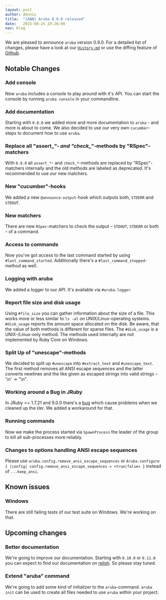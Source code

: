 ```yaml
---
layout: post
author: dennis
title:  "[ANN] Aruba 0.9.0 released"
date:   2015-08-25 19:26:00
nav: blog
---
```


We are pleased to announce `aruba` version 0.9.0. For a detailed list of
changes, please have a look at our
[`History.md`](https://github.com/cucumber/aruba/blob/master/History.md) or use
the diffing feature of
[Github](https://github.com/cucumber/aruba/compare/v0.8.0...v0.9.0).

## Notable Changes

### Add console

Now `aruba` includes a console to play around with it's API. You can start the
console by running `aruba console` in your commandline.

### Add documentation

Starting with `0.8.0` we added more and more documentation to `aruba` - and
more is about to come. We also decided to use our very own `cucumber`-steps to
document how to use `aruba`.

### Replace all "assert_*"- and "check_*"-methods by "RSpec"-matchers

With `0.9.0` all `assert_*`- and `check_*`-methods are replaced by
"RSpec"-matchers internally and the old methods are labeled as deprecated. It's
recommended to use our new matchers.

### New "cucumber"-hooks

We added a new `@announce-output`-hook which outputs both, `STDERR` and
`STDOUT`.

### New matchers

There are new `RSpec`-matchers to check the output &ndash; `STDOUT`, `STDERR` or
both &ndash; of a command.

### Access to commands

Now you've got access to the last command started by using
`#last_command_started`. Additionally there's a `#last_command_stopped`-method
as well.

### Logging with aruba

We added a logger to our API. It's available via `#aruba.logger`.

### Report file size and disk usage

Using `#file_size` you can gather information about the size of a file. This
works more or less similar to `ls -al` on UNIX/Linux-operating systems. `#disk_usage`
reports the amount space allocated on the disk. Be aware, that the value of
both methods is different for sparse files. The `#disk_usage` is a
UNIX-/Linux-only method. The methods used internally are not implemented by
Ruby Core on Windows.


### Split Up of "unescape"-methods

We decided to split up `#unescape` into `#extract_text` and `#unescape_text`.
The first method removes all ANSI escape sequences and the latter converts
newlines and the like given as escaped strings into valid strings &ndash; '\n'
&#8594; "\n".

### Working around a Bug in JRuby

In JRuby <= 1.7.21 and 9.0.0 there's a
[bug](https://github.com/jruby/jruby/issues/3162) which cause problems when we
cleaned up the `ENV`. We added a workaround for that.

### Running commands

Now we make the process started via `SpawnProcess` the leader of the group to
kill all sub-processes more reliably.

### Changes to options handling ANSI escape sequences

Please use `aruba.config.remove_ansi_escape_sequences` or `Aruba.configure {
|config| config.remove_ansi_escape_sequences = <true|false> }` instead of
`...keep_ansi`.

## Known issues

### Windows

There are still failing tests of our test suite on Windows. We're working on
that.

## Upcoming changes

### Better documentation

We're going to improve our documentation. Starting with `0.10.0` or `0.11.0`
you can expect to find our documentation on
[relish](http://www.relishapp.com/). So please stay tuned.

### Extend "aruba" command

We're going to add some kind of initializer to the `aruba`-command. `aruba
init` can be used to create all files needed to use `aruba` within your
project.
